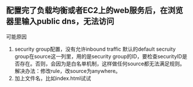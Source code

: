## 配置完了负载均衡或者EC2上的web服务后，在浏览器里输入public dns，无法访问
可能原因
1. security group配置，没有允许inbound traffic
默认的default secruity group在source这一列里，用的是security group的ID，要检查securityID是否存在。否则，会因为是白名单机制，这样做任何source都无法满足规则。
解决办法：修改rule，改source为anywhere。
2. 加上文件名，比如index.html试试
